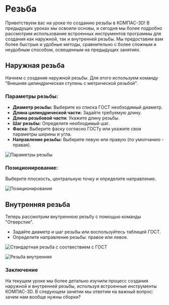 # Резьба

Приветствуем вас на уроке по созданию резьбы в КОМПАС-3D! В предыдущих уроках мы освоили основы, и сегодня мы более подробно рассмотрим использование встроенных инструментов программы для создания как наружной, так и внутренней резьбы. Мы предоставим вам более быстрые и удобные методы, сравнительно с более сложным и неудобным способом, освещенным на предыдущих занятиях.

## Наружная резьба

Начнем с создания наружной резьбы. Для этого используем команду "Внешняя цилиндрическая ступень с метрической резьбой".

### Параметры резьбы:

- **Диаметр резьбы:** Выберите из списка ГОСТ необходимый диаметр.
- **Длина цилиндрической части:** Задайте требуемую длину.
- **Длина резьбовой части:** Укажите длину резьбы.
- **Шаг резьбы:** Определите необходимый шаг.
- **Фаска:** Выберите фаску согласно ГОСТу или укажите свои параметры ширины и угла.
- **Направление резьбы:** Выберите левую или правую (по умолчанию - правая).

![Параметры резьбы](https://github.com/NotACat1/COMPASS-3D-courses/assets/113008873/8be420cc-944a-470b-a05d-2a475d612262)

### Позиционирование:

Выберите плоскость, центральную точку и определите направление.

![Позиционирование](https://github.com/NotACat1/COMPASS-3D-courses/assets/113008873/3e2ff2f0-6c51-469e-b256-6ecbf10ffc68)

## Внутренняя резьба

Теперь рассмотрим внутреннюю резьбу с помощью команды "Отверстие".

- Задайте диаметр и шаг резьбы или воспользуйтесь таблицей ГОСТ.
- Определите направление резьбы: правое или левое.

![Стандартная резьба с соотвествием с ГОСТ](https://github.com/NotACat1/COMPASS-3D-courses/assets/113008873/57bb9f8a-9798-424b-8e67-57b297ba1e3a)

![Резьба внутренняя](https://github.com/NotACat1/COMPASS-3D-courses/assets/113008873/897ff892-1d6a-42d7-ba2d-131de8906263)

### Заключение


На текущем уроке мы более детально изучили процесс создания наружной и внутренней резьбы, используя встроенные инструменты КОМПАС-3D. В следующем занятии мы ответим на важный вопрос: зачем нам вообще нужны сборки?
